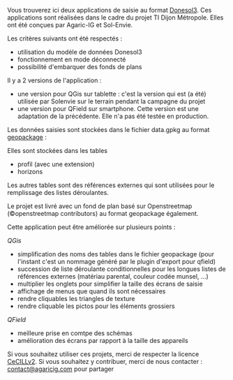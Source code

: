 Vous trouverez ici deux applications de saisie au format [Donesol3](https://dw3.gissol.fr/). Ces applications sont réalisées dans le cadre du projet TI Dijon Métropole. Elles ont été conçues par Agaric-IG et Sol-Envie.

Les critères suivants ont été respectés :

* utilisation du modèle de données Donesol3 
* fonctionnement en mode déconnecté
* possibilité d'embarquer des fonds de plans

Il y a 2 versions de l'application :

* une version pour QGis sur tablette : c'est la version qui est (a été) utilisée par Solenvie sur le terrain pendant la campagne du projet
* une version pour QField sur smartphone. Cette version est une adaptation de la précédente. Elle n'a pas été testée en production.

Les données saisies sont stockées dans le fichier data.gpkg au format [geopackage](https://www.geopackage.org/) :

Elles sont stockées dans les tables

* profil (avec une extension)
* horizons

Les autres tables sont des références externes qui sont utilisées pour le remplissage des listes déroulantes.

Le projet est livré avec un fond de plan basé sur Openstreetmap (©openstreetmap contributors) au format geopackage également.

Cette application peut être améliorée sur plusieurs points :

*QGis*

* simplification des noms des tables dans le fichier geopackage (pour l'instant c'est un nommage généré par le plugin d'export pour qfield)
* succession de liste déroulante conditionnelles pour les longues listes de références externes (matériau parental, couleur codée munsel, ...)
* multiplier les onglets pour simplifier la taille des écrans de saisie
* affichage de menus que quand ils sont nécessaires
* rendre cliquables les triangles de texture
* rendre cliquable les pictos pour les éléments grossiers

*QField*

* meilleure prise en comtpe des schémas
* amélioration des écrans par rapport à la taille des appareils

Si vous souhaitez utiliser ces projets, merci de respecter la licence [CeCILLv2](https://cecill.info/licences.fr.html). Si vous souhaitez y contribuer, merci de nous contacter : contact@agaricig.com pour partager